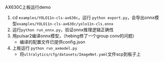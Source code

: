 AX630C上板运行demo
1. cd `examples/YOLO11n-cls-ax630c`，运行 `python export.py`，会导出onnx模型`examples/YOLO11n-cls-ax630c/yolo11n-cls.onnx`
2. 运行`python run_onnx.py`，验证onnx推理逻辑正确性
3. 用pulsar2编译onnx模型，（hebing修了一个group conv的问题）
    - 编译的配置文件已提供config.json
4. 上板运行 `python run_axmodel.py`
    - 将`ultralytics/cfg/datasets/ImageNet.yaml`文件scp到板子上
